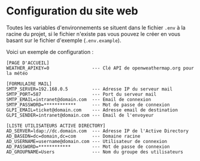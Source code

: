 # Configuration du site web

Toutes les variables d'environnements se situent dans le fichier ```.env``` à la racine du projet, si le fichier n'existe pas vous pouvez le créer en vous basant sur le fichier d'exemple (```.env.example```).

Voici un exemple de configuration :

```
[PAGE D'ACCUEIL]
WEATHER_APIKEY=0                --- Clé API de openweathermap.org pour la météo

[FORMULAIRE MAIL]
SMTP_SERVER=192.168.0.5         --- Adresse IP du serveur mail
SMTP_PORT=587                   --- Port du serveur mail
SMTP_EMAIL=intranet@domain.com  --- Email de connexion
SMTP_PASSWORD=************      --- Mot de passe de connexion
GLPI_EMAIL=ticket@domain.com    --- Adresse email de destination
GLPI_SENDER=intranet@domain.com --- Email de l'envoyeur

[LISTE UTILISATEURS ACTIVE DIRECTORY]
AD_SERVER=ldap://dc.domain.com  --- Adresse IP de l'Active Directory
AD_BASEDN=dc=domain,dc=com      --- Domaine racine
AD_USERNAME=username@domain.com --- Utilisateur de connexion
AD_PASSWORD=************        --- Mot de passe de connexion
AD_GROUPNAME=Users              --- Nom du groupe des utilisateurs
```